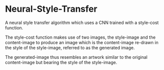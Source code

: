 # Neural-Style-Transfer
A neural style transfer algorithm which uses a CNN trained with a style-cost function. 

The style-cost function makes use of two images, the style-image and the content-image to produce an image which is the content-image re-drawn in the style of the style-image, referred to as the generated image. 

The generated-image thus resembles an artwork similar to the original content-image but bearing the style of the style-image.
